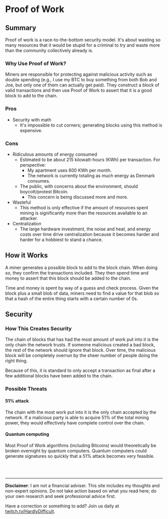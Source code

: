 # Proof of Work

## Summary

Proof of work is a race-to-the-bottom security model.  It's about wasting so many resources that it would be stupid for a criminal to try and waste more than the community collectively already is.

### Why Use Proof of Work?

Miners are responsible for protecting against malicious activity such as double spending (e.g., I use my BTC to buy something from both Bob and Joe, but only one of them can actually get paid). They construct a block of valid transactions and then use Proof of Work to assert that it is a good block to add to the chain.

### Pros

 - Security with math
    - It's impossible to cut corners; generating blocks using this method is expensive.

### Cons

 - Ridiculous amounts of energy consumed
   - Estimated to be about 215 kilowatt-hours (KWh) per transaction. For perspective:
     - My apartment uses 600 KWh per month.
     - The network is currently totaling as much energy as Denmark consumes. 
   - The public, with concerns about the environment, should boycott/protest Bitcoin.
     - This concern is being discussed more and more.
 - Wasteful
    - This method is only effective if the amount of resources spent mining is significantly more than the resources available to an attacker.
 - Centralization
    - The large hardware investment, the noise and heat, and energy costs over time drive centralization because it becomes harder and harder for a hobbiest to stand a chance.

## How it Works

A miner generates a possible block to add to the block chain.  When doing so, they confirm the transactions included.  They then spend time and money to assert that this block should be added to the chain.

Time and money is spent by way of a guess and check process.  Given the block plus a small blob of data, miners need to find a value for that blob so that a hash of the entire thing starts with a certain number of 0s.

## Security

### How This Creates Security

The chain of blocks that has had the most amount of work put into it is the only chain the network trusts.  If someone malicious created a bad block, the rest of the network should ignore that block.  Over time, the malicious block will be completely overrun by the sheer number of people doing the right thing.

Because of this, it is standard to only accept a transaction as final after a few additional blocks have been added to the chain.

### Possible Threats

#### 51% attack

The chain with the most work put into it is the only chain accepted by the network.  If a malicious party is able to acquire 51% of the total mining power, they would effectively have complete control over the chain.

#### Quantum computing

Most Proof of Work algorithms (including Bitcoins) would theoretically be broken overnight by quantum computers. Quantum computers could generate signatures so quickly that a 51% attack becomes very feasible.  







<br><br><hr>  **Disclaimer**: I am not a financial adviser.  This site includes my thoughts and non-expert opinions.  Do not take action based on what you read here; do your own research and seek professional advice first.

Have a correction or something to add?  Join us daily at [twitch.tv/HardlyDifficult](http://twitch.tv/HardlyDifficult).